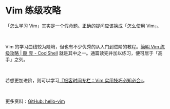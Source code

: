 # Vim 练级攻略

「怎么学习 Vim」其实是一个假命题。正确的提问应该换成「怎么使用 Vim」。

<br>

Vim 的学习曲线较为陡峭，但也有不少优秀的从入门到进阶的教程。[简明 Vim 练级攻略 | 酷 壳 - CoolShell](https://coolshell.cn/articles/5426.html) 就是其中之一。通篇读完并加以练习，便可居于「高手」之列。

<br>

若想更加进阶，则可以学习[『极客时间专栏：Vim 实用技巧必知必会』](https://github.com/adah1972/geek_time_vim)。

<br>

更多资料：[GitHub: hello-vim](https://github.com/wsdjeg/hello-vim)
